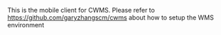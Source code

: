 This is the mobile client for CWMS. Please refer to https://github.com/garyzhangscm/cwms about how to setup the WMS environment
